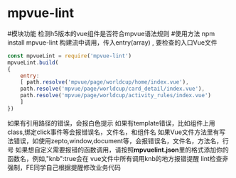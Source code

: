 # mpvue-lint
#模块功能
检测h5版本的vue组件是否符合mpvue语法规则
#使用方法 npm install mpvue-lint
构建流中调用，传入entry(array) ,
要检查的入口Vue文件 
```javascript
const mpvueLint = require('mpvue-lint')
mpvueLint.build(
{ 
	entry:
	[ path.resolve('mpvue/page/worldcup/home/index.vue'), 
	path.resolve('mpvue/page/worldcup/card_detail/index.vue'), 
	path.resolve('mpvue/page/worldcup/activity_rules/index.vue') 
	] 
})
```
如果有引用路径的错误，会报白色提示 如果有template错误，比如组件上用class,绑定click事件等会报错误名，文件名，和组件名 如果Vue文件方法里有写法错误，如使用zepto,window,document等，会报错误名，文件名，方法名，行号 如果想自定义需要报错的函数调用，请按照**mpvuelint.json**里的格式添加你的函数名，例如,"knb":true会在 vue文件中所有调用knb的地方报错提醒
lint检查非强制，FE同学自己根据提醒修改业务代码